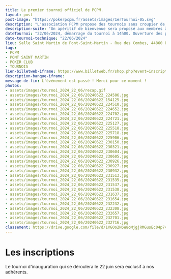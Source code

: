 ```yaml
---
title: Le premier tournoi officiel de PCPM.
layout: post
post-image: "https://pokerpcpm.fr/assets/images/1erTournoi-05.svg"
description: "L'association PCPM propose des tournois sans croupier de poker Texas hold'em. Pour plus d'informations consultez nos règlements"
description-suite: "Un apéritif de bienvenue sera proposé aux membres à partir de 13h ! Pour ce tournoi annuel, nous avons prévu également le repas. Une ambiance conviviale et familiale caractérise aussi ce tournoi, alors n'hésitez pas !"
dateTournoi: "22/06/2024, démarrage du tournoi à 14h00. Ouverture des portes 12h30."
date-tournoi-technique: "22/06/2024"
lieu: Salle Saint Martin de Pont-Saint-Martin - Rue des Combes, 44860 Pont-Saint-Martin
tags:
- PCPM
- PONT SAINT MARTIN
- POKER CLUB
- TOURNOIS
lien-billetweb-iframe: https://www.billetweb.fr/shop.php?event=inscription-au-tournoi-de-poker-du-samedi-22juin-2024
description-banque-iframe: 
message-de-fin: L'événement est passé ! Merci pour ce moment !
photos: 
- assets/images/tournoi_2024_22_06/recap.gif
- assets/images/tournoi_2024_22_06/20240622_224506.jpg
- assets/images/tournoi_2024_22_06/20240622_154125.jpg
- assets/images/tournoi_2024_22_06/20240622_224510.jpg
- assets/images/tournoi_2024_22_06/20240622_224652.jpg
- assets/images/tournoi_2024_22_06/20240622_224702.jpg
- assets/images/tournoi_2024_22_06/20240622_224721.jpg
- assets/images/tournoi_2024_22_06/20240622_225127.jpg
- assets/images/tournoi_2024_22_06/20240622_225518.jpg
- assets/images/tournoi_2024_22_06/20240622_225718.jpg
- assets/images/tournoi_2024_22_06/20240622_225906.jpg
- assets/images/tournoi_2024_22_06/20240622_230150.jpg
- assets/images/tournoi_2024_22_06/20240622_230321.jpg
- assets/images/tournoi_2024_22_06/20240622_230604.jpg
- assets/images/tournoi_2024_22_06/20240622_230605.jpg
- assets/images/tournoi_2024_22_06/20240622_230926.jpg
- assets/images/tournoi_2024_22_06/20240622_230927.jpg
- assets/images/tournoi_2024_22_06/20240622_230932.jpg
- assets/images/tournoi_2024_22_06/20240622_231513.jpg
- assets/images/tournoi_2024_22_06/20240622_231535.jpg
- assets/images/tournoi_2024_22_06/20240622_231537.jpg
- assets/images/tournoi_2024_22_06/20240622_231538.jpg
- assets/images/tournoi_2024_22_06/20240622_231637.jpg
- assets/images/tournoi_2024_22_06/20240622_231654.jpg
- assets/images/tournoi_2024_22_06/20240622_232232.jpg
- assets/images/tournoi_2024_22_06/20240622_232308.jpg
- assets/images/tournoi_2024_22_06/20240622_232657.jpg
- assets/images/tournoi_2024_22_06/20240622_232701.jpg
- assets/images/tournoi_2024_22_06/20240622_232716.jpg
classement: https://drive.google.com/file/d/1VGOo2N6W8oMjgjRMGusEc04p7v3l9Pa8/preview
---
```


# Les inscriptions

 Le tournoi d'inauguration qui se déroulera le 22 juin sera exclusif à nos adhérents.
